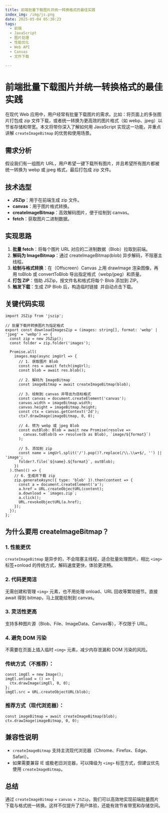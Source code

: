```yaml
---
title: 前端批量下载图片并统一转换格式的最佳实践
index_img: /img/js.png
date: 2025-05-04 05:30:23
tags:
  - 前端
  - JavaScript
  - 图片处理
  - 性能优化
  - Web API
  - Canvas
  - 文件下载

---
```


# 前端批量下载图片并统一转换格式的最佳实践

在现代 Web 应用中，用户经常有批量下载图片的需求。比如：将页面上的多张图片打包成 zip 文件下载，或者统一转换为更高效的图片格式（如 webp、jpeg）以节省存储和带宽。本文将带你深入了解如何用 JavaScript 实现这一功能，并重点讲解 `createImageBitmap` 的优势和使用场景。

## 需求分析

假设我们有一组图片 URL，用户希望一键下载所有图片，并且希望所有图片都被统一转换为 webp 或 jpeg 格式，最后打包成 zip 文件。

## 技术选型

- **JSZip**：用于在前端生成 zip 文件。
- **canvas**：用于图片格式转换。
- **createImageBitmap**：高效解码图片，便于绘制到 canvas。
- **fetch**：获取图片二进制数据。

## 实现思路

1. **批量 fetch**：将每个图片 URL 对应的二进制数据（Blob）拉取到前端。
2. **解码为 ImageBitmap**：通过 createImageBitmap(blob) 异步解码，不阻塞主线程。
3. **绘制与格式转换**：在（Offscreen）Canvas 上用 drawImage 渲染图像，再用 toBlob 或 convertToBlob 导出指定格式（webp/jpeg）和质量。
4. **打包 ZIP**：借助 JSZip，按文件名和格式将每个 Blob 添加到 ZIP。
5. **触发下载**：生成 ZIP Blob 后，构造临时链接 <a> 并自动点击下载。

## 关键代码实现

```tsx
import JSZip from 'jszip';

// 批量下载并转换图片为指定格式
export const downloadImagesZip = (images: string[], format: 'webp' | 'jpeg' = 'webp') => {
  const zip = new JSZip();
  const folder = zip.folder('images');

  Promise.all(
    images.map(async imgUrl => {
      // 1. 获取图片 Blob
      const res = await fetch(imgUrl);
      const blob = await res.blob();

      // 2. 解码为 ImageBitmap
      const imageBitmap = await createImageBitmap(blob);

      // 3. 绘制到 canvas 并导出为目标格式
      const canvas = document.createElement('canvas');
      canvas.width = imageBitmap.width;
      canvas.height = imageBitmap.height;
      const ctx = canvas.getContext('2d');
      ctx?.drawImage(imageBitmap, 0, 0);

      // 4. 转为 webp 或 jpeg Blob
      const outBlob: Blob = await new Promise(resolve =>
        canvas.toBlob(b => resolve(b as Blob), `image/${format}`)
      );

      // 5. 添加到 zip
      const name = imgUrl.split('/').pop()?.replace(/\\.\\w+$/, '') || 'image';
      folder?.file(`${name}.${format}`, outBlob);
    })
  ).then(() => {
    // 6. 生成并下载 zip
    zip.generateAsync({ type: 'blob' }).then(content => {
      const a = document.createElement('a');
      a.href = URL.createObjectURL(content);
      a.download = `images.zip`;
      a.click();
      URL.revokeObjectURL(a.href);
    });
  });
};

```

## 为什么要用 createImageBitmap？

### 1. 性能更优

`createImageBitmap` 是异步的，不会阻塞主线程，适合批量处理图片。相比 `<img>` 标签+onload 的传统方式，解码速度更快，体验更流畅。

### 2. 代码更简洁

无需创建和管理 `<img>` 元素，也不用处理 onload、URL 回收等繁琐细节。直接 await 得到 bitmap，马上就能绘制到 canvas。

### 3. 灵活性更高

支持多种图片源（Blob、File、ImageData、Canvas等），不仅限于 URL。

### 4. 避免 DOM 污染

不需要在页面上插入临时 `<img>` 元素，减少内存泄漏和 DOM 污染的风险。

### 传统方式（不推荐）：

```tsx
const imgEl = new Image();
imgEl.onload = () => {
  ctx.drawImage(imgEl, 0, 0);
};
imgEl.src = URL.createObjectURL(blob);

```

### 推荐方式（现代浏览器）：

```tsx
const imageBitmap = await createImageBitmap(blob);
ctx.drawImage(imageBitmap, 0, 0);

```

## 兼容性说明

- `createImageBitmap` 支持主流现代浏览器（Chrome、Firefox、Edge、Safari）。
- 如果需要兼容 IE 或极老旧浏览器，可以降级为 `<img>` 标签方式，但建议优先使用 `createImageBitmap`。

## 总结

通过 `createImageBitmap` + `canvas` + `JSZip`，我们可以高效地实现前端批量图片下载与格式统一转换。这样不仅提升了用户体验，还能有效节省带宽和存储空间。